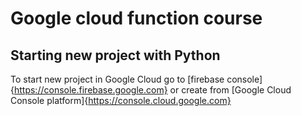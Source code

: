 # Google cloud function course

## Starting new project with Python

To start new project in Google Cloud go to 
[firebase console]{<https://console.firebase.google.com}> or 
create from [Google Cloud Console platform]{<https://console.cloud.google.com}>